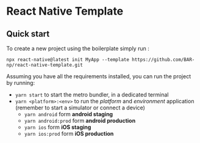 # React Native Template

## Quick start

To create a new project using the boilerplate simply run :

```
npx react-native@latest init MyApp --template https://github.com/BAR-np/react-native-template.git
```

Assuming you have all the requirements installed, you can run the project by running:

- `yarn start` to start the metro bundler, in a dedicated terminal
- `yarn <platform>:<env>` to run the *platform* and *environment* application (remember to start a simulator or connect a device)
    - `yarn android` form **android staging**
    - `yarn android:prod` form **android production**
    - `yarn ios` form **iOS staging**
    - `yarn ios:prod` form **iOS production**

